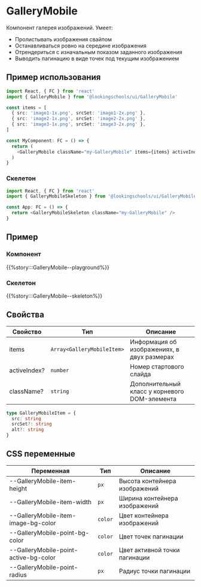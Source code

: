 # GalleryMobile

Компонент галерея изображений. Умеет:

- Пролистывать изображения свайпом
- Останавливаться ровно на середине изображения
- Отрендериться с изначальным показом заданного изображения
- Выводить пагинацию в виде точек под текущим изображением

## Пример использования

```typescript jsx
import React, { FC } from 'react'
import { GalleryMobile } from '@lookingschools/ui/GalleryMobile'

const items = [
  { src: 'image1-1x.png', srcSet: 'image1-2x.png' },
  { src: 'image2-1x.png', srcSet: 'image2-2x.png' },
  { src: 'image3-1x.png', srcSet: 'image3-2x.png' },
]

const MyComponent: FC = () => {
  return (
    <GalleryMobile className="my-GalleryMobile" items={items} activeIndex={2} />
  )
}
```

### Скелетон

```typescript jsx
import React, { FC } from 'react'
import { GalleryMobileSkeleton } from '@lookingschools/ui/GalleryMobile'

const App: FC = () => {
  return <GalleryMobileSkeleton className="my-GalleryMobile" />
}
```

## Пример

### Компонент

{{%story:::GalleryMobile--playground%}}

### Скелетон

{{%story:::GalleryMobile--skeleton%}}

## Свойства

| Свойство     | Тип                        | Описание                                      |
| ------------ | -------------------------- | --------------------------------------------- |
| items        | `Array<GalleryMobileItem>` | Информация об изображениях, в двух размерах   |
| activeIndex? | `number`                   | Номер стартового слайда                       |
| className?   | `string`                   | Дополнительный класс у корневого DOM-элемента |

```typescript
type GalleryMobileItem = {
  src: string
  srcSet?: string
  alt?: string
}
```

## CSS переменные

| Переменная                            | Тип     | Описание                      |
| ------------------------------------- | ------- | ----------------------------- |
| --GalleryMobile-item-height           | `px`    | Высота контейнера изображений |
| --GalleryMobile-item-width            | `px`    | Ширина контейнера изображений |
| --GalleryMobile-item-image-bg-color   | `color` | Цвет контейнера изображений   |
| --GalleryMobile-point-bg-color        | `color` | Цвет точек пагинации          |
| --GalleryMobile-point-active-bg-color | `color` | Цвет активной точки пагинации |
| --GalleryMobile-point-radius          | `px`    | Радиус точки пагинации        |
